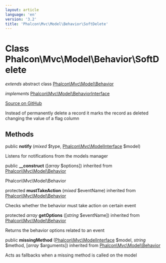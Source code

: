 ```yaml
---
layout: article
language: 'en'
version: '3.2'
title: 'Phalcon\Mvc\Model\Behavior\SoftDelete'
---
```

# Class **Phalcon\Mvc\Model\Behavior\SoftDelete**

*extends* abstract class [Phalcon\Mvc\Model\Behavior](/3.2/en/api/Phalcon_Mvc_Model_Behavior)

*implements* [Phalcon\Mvc\Model\BehaviorInterface](/3.2/en/api/Phalcon_Mvc_Model_BehaviorInterface)

<a href="https://github.com/phalcon/cphalcon/tree/v3.2.0/phalcon/mvc/model/behavior/softdelete.zep" class="btn btn-default btn-sm">Source on GitHub</a>

Instead of permanently delete a record it marks the record as
deleted changing the value of a flag column


## Methods
public  **notify** (*mixed* $type, [Phalcon\Mvc\ModelInterface](/3.2/en/api/Phalcon_Mvc_ModelInterface) $model)

Listens for notifications from the models manager



public  **__construct** ([*array* $options]) inherited from [Phalcon\Mvc\Model\Behavior](/3.2/en/api/Phalcon_Mvc_Model_Behavior)

Phalcon\Mvc\Model\Behavior



protected  **mustTakeAction** (*mixed* $eventName) inherited from [Phalcon\Mvc\Model\Behavior](/3.2/en/api/Phalcon_Mvc_Model_Behavior)

Checks whether the behavior must take action on certain event



protected *array* **getOptions** ([*string* $eventName]) inherited from [Phalcon\Mvc\Model\Behavior](/3.2/en/api/Phalcon_Mvc_Model_Behavior)

Returns the behavior options related to an event



public  **missingMethod** ([Phalcon\Mvc\ModelInterface](/3.2/en/api/Phalcon_Mvc_ModelInterface) $model, *string* $method, [*array* $arguments]) inherited from [Phalcon\Mvc\Model\Behavior](/3.2/en/api/Phalcon_Mvc_Model_Behavior)

Acts as fallbacks when a missing method is called on the model




